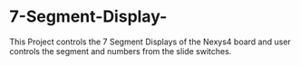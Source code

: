 # 7-Segment-Display-
This Project controls the 7 Segment Displays of the Nexys4 board and user controls the segment and numbers from the slide switches.

